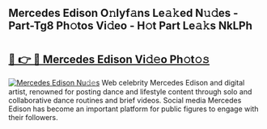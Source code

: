 ## Mercedes Edison O𝚗lyf𝚊ns Le𝚊𝚔ed N𝚞𝚍es - Part-Tg8 Ph𝚘tos Vi𝚍eo - H𝚘t Part Le𝚊𝚔s NkLPh

# <h2><a href="http://hf1na3.feru.top/?c=Mercedes+Edison">🔗 👉 🔴 Mercedes Edison Vi𝚍𝚎o Ph𝚘t𝚘𝚜</a></h2>

[![Mercedes Edison Nu𝚍𝚎s](https://i.imgur.com/0TWrTi3.gif)](http://hf1na3.feru.top/?c=Mercedes+Edison)
Web celebrity Mercedes Edison and digital artist, renowned for posting dance and lifestyle content through solo and collaborative dance routines and brief videos. Social media Mercedes Edison has become an important platform for public figures to engage with their followers. 
